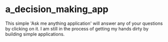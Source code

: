 # a_decision_making_app

This simple 'Ask me anything application' will answer any of your questions by clicking on it. I am still in the process of getting my hands dirty by building simple applications. 
